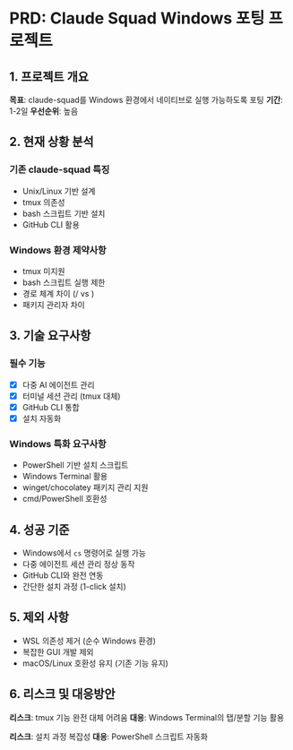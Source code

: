 # PRD: Claude Squad Windows 포팅 프로젝트

## 1. 프로젝트 개요
**목표**: claude-squad를 Windows 환경에서 네이티브로 실행 가능하도록 포팅
**기간**: 1-2일
**우선순위**: 높음

## 2. 현재 상황 분석
### 기존 claude-squad 특징
- Unix/Linux 기반 설계
- tmux 의존성
- bash 스크립트 기반 설치
- GitHub CLI 활용

### Windows 환경 제약사항
- tmux 미지원
- bash 스크립트 실행 제한
- 경로 체계 차이 (/ vs \)
- 패키지 관리자 차이

## 3. 기술 요구사항
### 필수 기능
- [x] 다중 AI 에이전트 관리
- [x] 터미널 세션 관리 (tmux 대체)
- [x] GitHub CLI 통합
- [x] 설치 자동화

### Windows 특화 요구사항
- PowerShell 기반 설치 스크립트
- Windows Terminal 활용
- winget/chocolatey 패키지 관리 지원
- cmd/PowerShell 호환성

## 4. 성공 기준
- Windows에서 `cs` 명령어로 실행 가능
- 다중 에이전트 세션 관리 정상 동작
- GitHub CLI와 완전 연동
- 간단한 설치 과정 (1-click 설치)

## 5. 제외 사항
- WSL 의존성 제거 (순수 Windows 환경)
- 복잡한 GUI 개발 제외
- macOS/Linux 호환성 유지 (기존 기능 유지)

## 6. 리스크 및 대응방안
**리스크**: tmux 기능 완전 대체 어려움
**대응**: Windows Terminal의 탭/분할 기능 활용

**리스크**: 설치 과정 복잡성
**대응**: PowerShell 스크립트 자동화